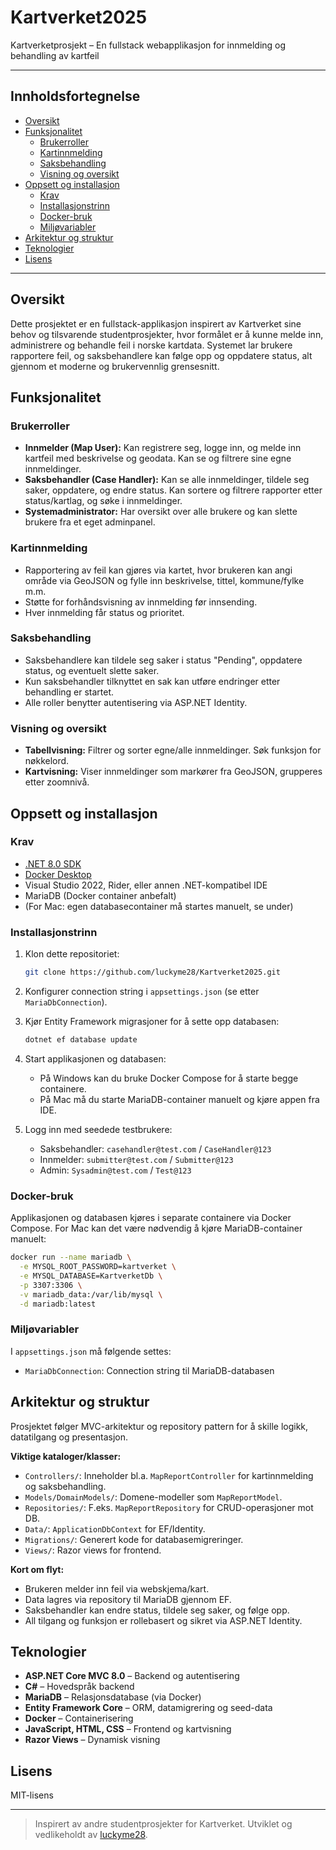 # Kartverket2025

Kartverketprosjekt – En fullstack webapplikasjon for innmelding og behandling av kartfeil

---

## Innholdsfortegnelse

- [Oversikt](#oversikt)
- [Funksjonalitet](#funksjonalitet)
  - [Brukerroller](#brukerroller)
  - [Kartinnmelding](#kartinnmelding)
  - [Saksbehandling](#saksbehandling)
  - [Visning og oversikt](#visning-og-oversikt)
- [Oppsett og installasjon](#oppsett-og-installasjon)
  - [Krav](#krav)
  - [Installasjonstrinn](#installasjonstrinn)
  - [Docker-bruk](#docker-bruk)
  - [Miljøvariabler](#miljøvariabler)
- [Arkitektur og struktur](#arkitektur-og-struktur)
- [Teknologier](#teknologier)
- [Lisens](#lisens)

---

## Oversikt

Dette prosjektet er en fullstack-applikasjon inspirert av Kartverket sine behov og tilsvarende studentprosjekter, hvor formålet er å kunne melde inn, administrere og behandle feil i norske kartdata. Systemet lar brukere rapportere feil, og saksbehandlere kan følge opp og oppdatere status, alt gjennom et moderne og brukervennlig grensesnitt.

## Funksjonalitet

### Brukerroller

- **Innmelder (Map User):** Kan registrere seg, logge inn, og melde inn kartfeil med beskrivelse og geodata. Kan se og filtrere sine egne innmeldinger.
- **Saksbehandler (Case Handler):** Kan se alle innmeldinger, tildele seg saker, oppdatere, og endre status. Kan sortere og filtrere rapporter etter status/kartlag, og søke i innmeldinger.
- **Systemadministrator:** Har oversikt over alle brukere og kan slette brukere fra et eget adminpanel.

### Kartinnmelding

- Rapportering av feil kan gjøres via kartet, hvor brukeren kan angi område via GeoJSON og fylle inn beskrivelse, tittel, kommune/fylke m.m.
- Støtte for forhåndsvisning av innmelding før innsending.
- Hver innmelding får status og prioritet.

### Saksbehandling

- Saksbehandlere kan tildele seg saker i status "Pending", oppdatere status, og eventuelt slette saker.
- Kun saksbehandler tilknyttet en sak kan utføre endringer etter behandling er startet.
- Alle roller benytter autentisering via ASP.NET Identity.

### Visning og oversikt

- **Tabellvisning:** Filtrer og sorter egne/alle innmeldinger. Søk funksjon for nøkkelord.
- **Kartvisning:** Viser innmeldinger som markører fra GeoJSON, grupperes etter zoomnivå.

## Oppsett og installasjon

### Krav

- [.NET 8.0 SDK](https://dotnet.microsoft.com/download)
- [Docker Desktop](https://www.docker.com/products/docker-desktop)
- Visual Studio 2022, Rider, eller annen .NET-kompatibel IDE
- MariaDB (Docker container anbefalt)
- (For Mac: egen databasecontainer må startes manuelt, se under)

### Installasjonstrinn

1. Klon dette repositoriet:
   ```sh
   git clone https://github.com/luckyme28/Kartverket2025.git
   ```

2. Konfigurer connection string i `appsettings.json` (se etter `MariaDbConnection`).

3. Kjør Entity Framework migrasjoner for å sette opp databasen:
   ```sh
   dotnet ef database update
   ```

4. Start applikasjonen og databasen:
   - På Windows kan du bruke Docker Compose for å starte begge containere.
   - På Mac må du starte MariaDB-container manuelt og kjøre appen fra IDE.

5. Logg inn med seedede testbrukere:
   - Saksbehandler: `casehandler@test.com` / `CaseHandler@123`
   - Innmelder: `submitter@test.com` / `Submitter@123`
   - Admin: `Sysadmin@test.com` / `Test@123`

### Docker-bruk

Applikasjonen og databasen kjøres i separate containere via Docker Compose. For Mac kan det være nødvendig å kjøre MariaDB-container manuelt:

```sh
docker run --name mariadb \
  -e MYSQL_ROOT_PASSWORD=kartverket \
  -e MYSQL_DATABASE=KartverketDb \
  -p 3307:3306 \
  -v mariadb_data:/var/lib/mysql \
  -d mariadb:latest
```

### Miljøvariabler

I `appsettings.json` må følgende settes:
- `MariaDbConnection`: Connection string til MariaDB-databasen

## Arkitektur og struktur

Prosjektet følger MVC-arkitektur og repository pattern for å skille logikk, datatilgang og presentasjon. 

**Viktige kataloger/klasser:**
- `Controllers/`: Inneholder bl.a. `MapReportController` for kartinnmelding og saksbehandling.
- `Models/DomainModels/`: Domene-modeller som `MapReportModel`.
- `Repositories/`: F.eks. `MapReportRepository` for CRUD-operasjoner mot DB.
- `Data/`: `ApplicationDbContext` for EF/Identity.
- `Migrations/`: Generert kode for databasemigreringer.
- `Views/`: Razor views for frontend.

**Kort om flyt:**
- Brukeren melder inn feil via webskjema/kart.
- Data lagres via repository til MariaDB gjennom EF.
- Saksbehandler kan endre status, tildele seg saker, og følge opp.
- All tilgang og funksjon er rollebasert og sikret via ASP.NET Identity.

## Teknologier

- **ASP.NET Core MVC 8.0** – Backend og autentisering
- **C#** – Hovedspråk backend
- **MariaDB** – Relasjonsdatabase (via Docker)
- **Entity Framework Core** – ORM, datamigrering og seed-data
- **Docker** – Containerisering
- **JavaScript, HTML, CSS** – Frontend og kartvisning
- **Razor Views** – Dynamisk visning

## Lisens

MIT-lisens

---

> Inspirert av andre studentprosjekter for Kartverket. Utviklet og vedlikeholdt av [luckyme28](https://github.com/luckyme28).
